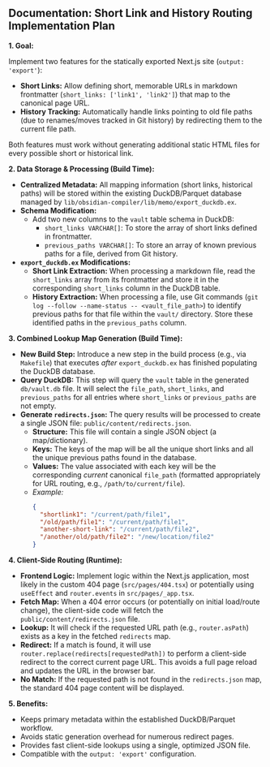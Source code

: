 ## Documentation: Short Link and History Routing Implementation Plan

**1. Goal:**

Implement two features for the statically exported Next.js site (`output: 'export'`):

- **Short Links:** Allow defining short, memorable URLs in markdown frontmatter (`short_links: ['link1', 'link2']`) that map to the canonical page URL.
- **History Tracking:** Automatically handle links pointing to old file paths (due to renames/moves tracked in Git history) by redirecting them to the current file path.

Both features must work without generating additional static HTML files for every possible short or historical link.

**2. Data Storage & Processing (Build Time):**

- **Centralized Metadata:** All mapping information (short links, historical paths) will be stored within the existing DuckDB/Parquet database managed by `lib/obsidian-compiler/lib/memo/export_duckdb.ex`.
- **Schema Modification:**
  - Add two new columns to the `vault` table schema in DuckDB:
    - `short_links VARCHAR[]`: To store the array of short links defined in frontmatter.
    - `previous_paths VARCHAR[]`: To store an array of known previous paths for a file, derived from Git history.
- **`export_duckdb.ex` Modifications:**
  - **Short Link Extraction:** When processing a markdown file, read the `short_links` array from its frontmatter and store it in the corresponding `short_links` column in the DuckDB table.
  - **History Extraction:** When processing a file, use Git commands (`git log --follow --name-status -- <vault_file_path>`) to identify previous paths for that file within the `vault/` directory. Store these identified paths in the `previous_paths` column.

**3. Combined Lookup Map Generation (Build Time):**

- **New Build Step:** Introduce a new step in the build process (e.g., via `Makefile`) that executes _after_ `export_duckdb.ex` has finished populating the DuckDB database.
- **Query DuckDB:** This step will query the `vault` table in the generated `db/vault.db` file. It will select the `file_path`, `short_links`, and `previous_paths` for all entries where `short_links` or `previous_paths` are not empty.
- **Generate `redirects.json`:** The query results will be processed to create a single JSON file: `public/content/redirects.json`.
  - **Structure:** This file will contain a single JSON object (a map/dictionary).
  - **Keys:** The keys of the map will be all the unique short links and all the unique previous paths found in the database.
  - **Values:** The value associated with each key will be the corresponding _current_ canonical `file_path` (formatted appropriately for URL routing, e.g., `/path/to/current/file`).
  - _Example:_
    ```json
    {
      "shortlink1": "/current/path/file1",
      "/old/path/file1": "/current/path/file1",
      "another-short-link": "/current/path/file2",
      "/another/old/path/file2": "/new/location/file2"
    }
    ```

**4. Client-Side Routing (Runtime):**

- **Frontend Logic:** Implement logic within the Next.js application, most likely in the custom 404 page (`src/pages/404.tsx`) or potentially using `useEffect` and `router.events` in `src/pages/_app.tsx`.
- **Fetch Map:** When a 404 error occurs (or potentially on initial load/route change), the client-side code will fetch the `public/content/redirects.json` file.
- **Lookup:** It will check if the requested URL path (e.g., `router.asPath`) exists as a key in the fetched `redirects` map.
- **Redirect:** If a match is found, it will use `router.replace(redirects[requestedPath])` to perform a client-side redirect to the correct current page URL. This avoids a full page reload and updates the URL in the browser bar.
- **No Match:** If the requested path is not found in the `redirects.json` map, the standard 404 page content will be displayed.

**5. Benefits:**

- Keeps primary metadata within the established DuckDB/Parquet workflow.
- Avoids static generation overhead for numerous redirect pages.
- Provides fast client-side lookups using a single, optimized JSON file.
- Compatible with the `output: 'export'` configuration.
